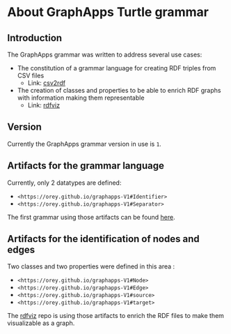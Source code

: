 # About GraphApps Turtle grammar

## Introduction

The GraphApps grammar was written to address several use cases:

  * The constitution of a grammar language for creating RDF triples from CSV files
    * Link: [csv2rdf](https://github.com/orey/csv2rdf)
  * The creation of classes and properties to be able to enrich RDF graphs with information making them representable
    * Link: [rdfviz](https://github.com/orey/rdfviz)
    
## Version

Currently the GraphApps grammar version in use is `1`.

## Artifacts for the grammar language

Currently, only 2 datatypes are defined:

  * `<https://orey.github.io/graphapps-V1#Identifier>`
  * `<https://orey.github.io/graphapps-V1#Separator>`

The first grammar using those artifacts can be found [here](https://github.com/orey/csv2rdf/blob/master/grammars/semantic-grammar).

## Artifacts for the identification of nodes and edges

Two classes and two properties were defined in this area :

  * `<https://orey.github.io/graphapps-V1#Node>`
  * `<https://orey.github.io/graphapps-V1#Edge>`
  * `<https://orey.github.io/graphapps-V1#source>`
  * `<https://orey.github.io/graphapps-V1#target>`

The [rdfviz](https://github.com/orey/rdfviz) repo is using those artifacts to enrich the RDF files to make them visualizable as a graph.


